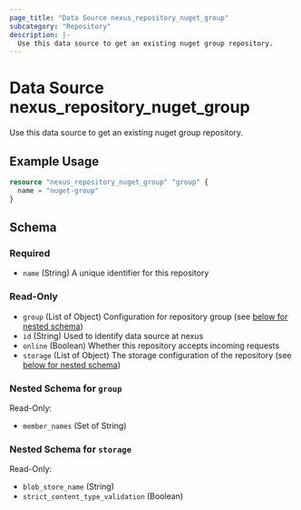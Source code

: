 ```yaml
---
page_title: "Data Source nexus_repository_nuget_group"
subcategory: "Repository"
description: |-
  Use this data source to get an existing nuget group repository.
---
```

# Data Source nexus_repository_nuget_group
Use this data source to get an existing nuget group repository.
## Example Usage
```terraform
resource "nexus_repository_nuget_group" "group" {
  name = "nuget-group"
}
```
<!-- schema generated by tfplugindocs -->
## Schema

### Required

- `name` (String) A unique identifier for this repository

### Read-Only

- `group` (List of Object) Configuration for repository group (see [below for nested schema](#nestedatt--group))
- `id` (String) Used to identify data source at nexus
- `online` (Boolean) Whether this repository accepts incoming requests
- `storage` (List of Object) The storage configuration of the repository (see [below for nested schema](#nestedatt--storage))

<a id="nestedatt--group"></a>
### Nested Schema for `group`

Read-Only:

- `member_names` (Set of String)


<a id="nestedatt--storage"></a>
### Nested Schema for `storage`

Read-Only:

- `blob_store_name` (String)
- `strict_content_type_validation` (Boolean)
